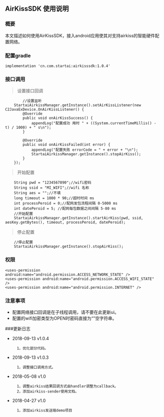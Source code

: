 ## AirKissSDK 使用说明
### 概要
本文描述如何使用AirKissSDK，接入android应用使其对支持airkiss的智能硬件配置网络。  

### 配置gradle

     
    implementation 'cn.com.startai:airkisssdk:1.0.4'

### 接口调用  

>   设置接口回调  
 
 
         
    		//设置监听
        StartaiAirkissManager.getInstance().setAirKissListener(new C2JavaExDevice.OnAirKissListener() {
            @Override
            public void onAirKissSuccess() {
                appendLog("配置成功 用时 " + ((System.currentTimeMillis() - t) / 1000) + " s\n");
            }

            @Override
            public void onAirKissFailed(int error) {
                appendLog("配置失败 errorCode = " + error + "\n");
                StartaiAirkissManager.getInstance().stopAirKiss();
            }
        });



	 
     
 
>    开始配置  

		String pwd = "1234567890";//wifi密码
		String ssid = "MI_WIFI";//wifi 名称
		String aes = "";//不填
		long timeout = 1000 * 90;//超时时间 ms
		int processPeroid = 0;//配网发包流程间隔 0-5000 ms
        int datePeroid = 5; //配网每包数据之间间隔 5-80 ms
		//开始配置 
		StartaiAirkissManager.getInstance().startAirKiss(pwd, ssid, aesKey.getBytes(), timeout, processPeroid, datePeroid);


>    停止配置  

		//停止配置
		StartaiAirkissManager.getInstance().stopAirKiss();

### 权限  
    <uses-permission android:name="android.permission.ACCESS_NETWORK_STATE" /> 
    <uses-permission android:name="android.permission.ACCESS_WIFI_STATE" />
    <uses-permission android:name="android.permission.INTERNET" /> 
### 注意事项 
- 配置网络接口回调是在子线程调用，请不要在此更新ui。
- 配置的wifi加密类型为OPEN时密码直接为“”空字符串。

###更新日志

- 2018-09-13 v1.0.4

		1，优化部分代码。

- 2018-09-13 v1.0.3

		1，调整接口调用方式。
 
- 2018-05-08 v1.0

		
		1，调整airkiss结果回调方式由handler调整为callback。
		2，添加airkiss-sender使用文档。 
	

- 2018-04-27 v1.0
 
		1，添加airkiss发送端demo项目
